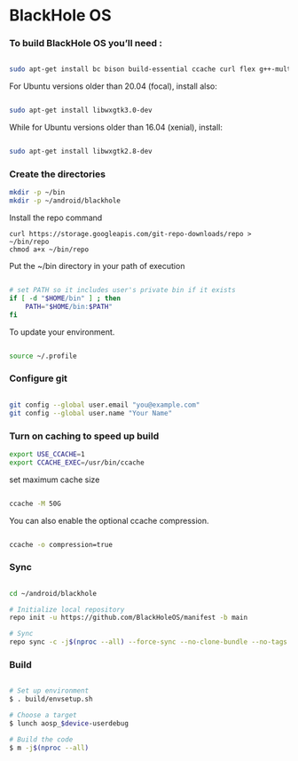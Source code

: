 # BlackHole OS #

### To build BlackHole OS you’ll  need : ###

```bash

sudo apt-get install bc bison build-essential ccache curl flex g++-multilib gcc-multilib git gnupg gperf imagemagick lib32ncurses5-dev lib32readline-dev lib32z1-dev liblz4-tool libncurses5 libncurses5-dev libsdl1.2-dev libssl-dev libxml2 libxml2-utils lzop pngcrush rsync schedtool squashfs-tools xsltproc zip zlib1g-dev maven adb fastboot ccache repo --fix-missing

```

For Ubuntu versions older than 20.04 (focal), install also:

```bash

sudo apt-get install libwxgtk3.0-dev

```

While for Ubuntu versions older than 16.04 (xenial), install:
```bash

sudo apt-get install libwxgtk2.8-dev

```

### Create the directories ###
```bash
mkdir -p ~/bin
mkdir -p ~/android/blackhole
```
Install the repo command
```bass
curl https://storage.googleapis.com/git-repo-downloads/repo > ~/bin/repo
chmod a+x ~/bin/repo

```
Put the ~/bin directory in your path of execution
```bash

# set PATH so it includes user's private bin if it exists
if [ -d "$HOME/bin" ] ; then
    PATH="$HOME/bin:$PATH"
fi

```
To update your environment.

```bash

source ~/.profile 

```

### Configure git ###

```bash

git config --global user.email "you@example.com"
git config --global user.name "Your Name"

```

### Turn on caching to speed up build ###

```bash
export USE_CCACHE=1
export CCACHE_EXEC=/usr/bin/ccache

```
set maximum cache size
```bash

ccache -M 50G

```

You can also enable the optional ccache compression.
```bash

ccache -o compression=true

```

### Sync ###

```bash

cd ~/android/blackhole

# Initialize local repository
repo init -u https://github.com/BlackHoleOS/manifest -b main

# Sync
repo sync -c -j$(nproc --all) --force-sync --no-clone-bundle --no-tags
```

### Build ###

```bash

# Set up environment
$ . build/envsetup.sh

# Choose a target
$ lunch aosp_$device-userdebug

# Build the code
$ m -j$(nproc --all)
